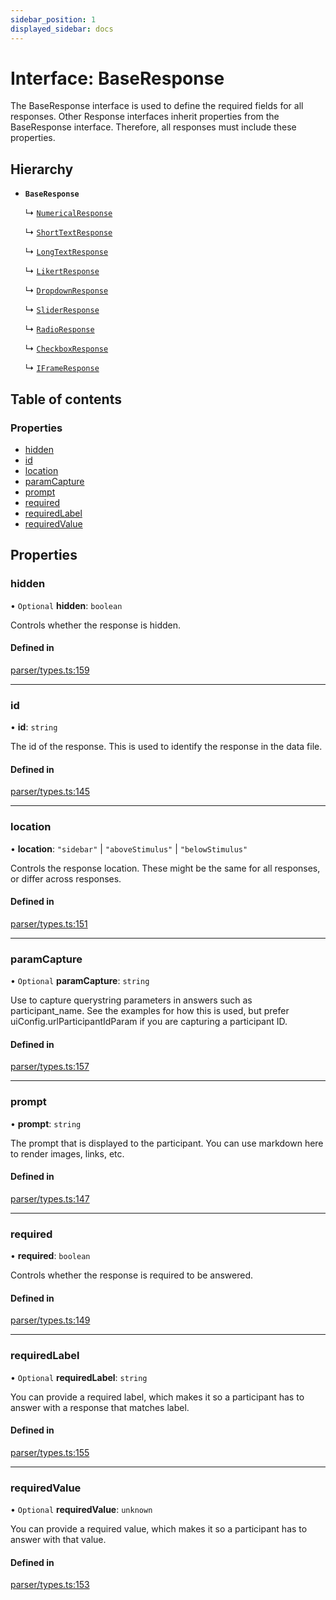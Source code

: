 ```yaml
---
sidebar_position: 1
displayed_sidebar: docs
---
```


# Interface: BaseResponse

The BaseResponse interface is used to define the required fields for all responses.
Other Response interfaces inherit properties from the BaseResponse interface.
Therefore, all responses must include these properties.

## Hierarchy

- **`BaseResponse`**

  ↳ [`NumericalResponse`](NumericalResponse.md)

  ↳ [`ShortTextResponse`](ShortTextResponse.md)

  ↳ [`LongTextResponse`](LongTextResponse.md)

  ↳ [`LikertResponse`](LikertResponse.md)

  ↳ [`DropdownResponse`](DropdownResponse.md)

  ↳ [`SliderResponse`](SliderResponse.md)

  ↳ [`RadioResponse`](RadioResponse.md)

  ↳ [`CheckboxResponse`](CheckboxResponse.md)

  ↳ [`IFrameResponse`](IFrameResponse.md)

## Table of contents

### Properties

- [hidden](BaseResponse.md#hidden)
- [id](BaseResponse.md#id)
- [location](BaseResponse.md#location)
- [paramCapture](BaseResponse.md#paramcapture)
- [prompt](BaseResponse.md#prompt)
- [required](BaseResponse.md#required)
- [requiredLabel](BaseResponse.md#requiredlabel)
- [requiredValue](BaseResponse.md#requiredvalue)

## Properties

### hidden

• `Optional` **hidden**: `boolean`

Controls whether the response is hidden.

#### Defined in

[parser/types.ts:159](https://github.com/revisit-studies/study/blob/bdd28e8/src/parser/types.ts#L159)

___

### id

• **id**: `string`

The id of the response. This is used to identify the response in the data file.

#### Defined in

[parser/types.ts:145](https://github.com/revisit-studies/study/blob/bdd28e8/src/parser/types.ts#L145)

___

### location

• **location**: ``"sidebar"`` \| ``"aboveStimulus"`` \| ``"belowStimulus"``

Controls the response location. These might be the same for all responses, or differ across responses.

#### Defined in

[parser/types.ts:151](https://github.com/revisit-studies/study/blob/bdd28e8/src/parser/types.ts#L151)

___

### paramCapture

• `Optional` **paramCapture**: `string`

Use to capture querystring parameters in answers such as participant_name. See the examples for how this is used, but prefer uiConfig.urlParticipantIdParam if you are capturing a participant ID.

#### Defined in

[parser/types.ts:157](https://github.com/revisit-studies/study/blob/bdd28e8/src/parser/types.ts#L157)

___

### prompt

• **prompt**: `string`

The prompt that is displayed to the participant. You can use markdown here to render images, links, etc.

#### Defined in

[parser/types.ts:147](https://github.com/revisit-studies/study/blob/bdd28e8/src/parser/types.ts#L147)

___

### required

• **required**: `boolean`

Controls whether the response is required to be answered.

#### Defined in

[parser/types.ts:149](https://github.com/revisit-studies/study/blob/bdd28e8/src/parser/types.ts#L149)

___

### requiredLabel

• `Optional` **requiredLabel**: `string`

You can provide a required label, which makes it so a participant has to answer with a response that matches label.

#### Defined in

[parser/types.ts:155](https://github.com/revisit-studies/study/blob/bdd28e8/src/parser/types.ts#L155)

___

### requiredValue

• `Optional` **requiredValue**: `unknown`

You can provide a required value, which makes it so a participant has to answer with that value.

#### Defined in

[parser/types.ts:153](https://github.com/revisit-studies/study/blob/bdd28e8/src/parser/types.ts#L153)
